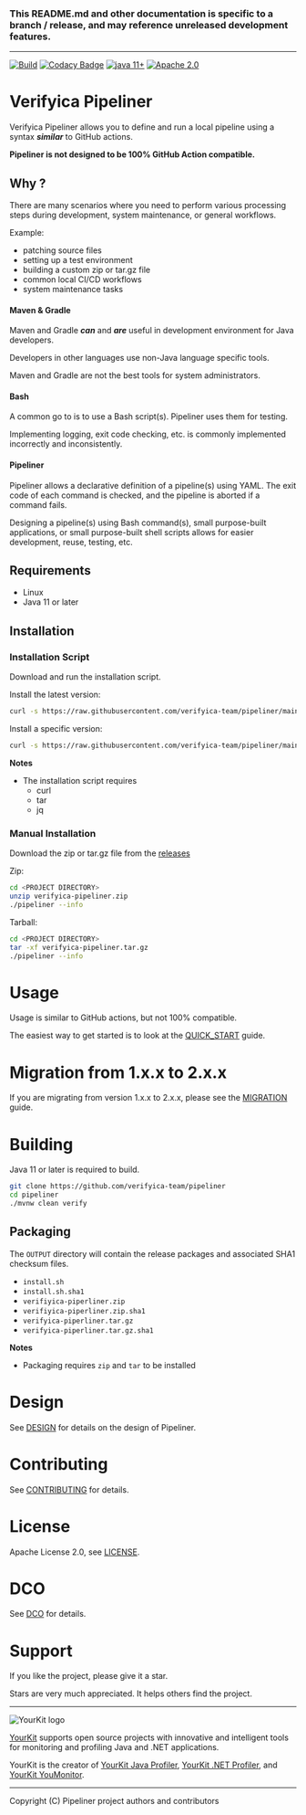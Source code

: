 ### This README.md and other documentation is specific to a branch / release, and may reference unreleased development features.

---

[![Build](https://github.com/verifyica-team/pipeliner/actions/workflows/build.yaml/badge.svg)](https://github.com/verifyica-team/pipeliner/actions/workflows/build.yaml) [![Codacy Badge](https://app.codacy.com/project/badge/Grade/b908266740664e8c9985be70babe9262)](https://app.codacy.com/gh/verifyica-team/pipeliner/dashboard?utm_source=gh&utm_medium=referral&utm_content=&utm_campaign=Badge_grade) <a href="#"><img src="https://img.shields.io/badge/JDK%20compatibility-11+-blue.svg" alt="java 11+"></a> <a href="#"><img src="https://img.shields.io/badge/license-Apache%202.0-blue.svg" alt="Apache 2.0"></a>

# Verifyica Pipeliner

Verifyica Pipeliner allows you to define and run a local pipeline using a syntax ***similar*** to GitHub actions.

**Pipeliner is not designed to be 100% GitHub Action compatible.**

## Why ?

There are many scenarios where you need to perform various processing steps during development, system maintenance, or general workflows.

Example:

- patching source files
- setting up a test environment
- building a custom zip or tar.gz file
- common local CI/CD workflows
- system maintenance tasks

#### Maven & Gradle

Maven and Gradle ***can*** and ***are*** useful in development environment for Java developers.

Developers in other languages use non-Java language specific tools.

Maven and Gradle are not the best tools for system administrators.

#### Bash

A common go to is to use a Bash script(s). Pipeliner uses them for testing.

Implementing logging, exit code checking, etc. is commonly implemented incorrectly and inconsistently.

#### Pipeliner

Pipeliner allows a declarative definition of a pipeline(s) using YAML. The exit code of each command is checked, and the pipeline is aborted if a command fails.

Designing a pipeline(s) using Bash command(s), small purpose-built applications, or small purpose-built shell scripts allows for easier development, reuse, testing, etc.

## Requirements

- Linux
- Java 11 or later

## Installation

### Installation Script

Download and run the installation script.

Install the latest version:

```bash
curl -s https://raw.githubusercontent.com/verifyica-team/pipeliner/main/install.sh | bash
```

Install a specific version:

```bash
curl -s https://raw.githubusercontent.com/verifyica-team/pipeliner/main/install.sh | bash -s -- <release>
```

**Notes**

- The installation script requires
  - curl
  - tar
  - jq

### Manual Installation

Download the zip or tar.gz file from the [releases](https://github.com/verifyica-team/pipeliner/releases)

Zip:

```bash
cd <PROJECT DIRECTORY>
unzip verifyica-pipeliner.zip
./pipeliner --info
```

Tarball:

```bash
cd <PROJECT DIRECTORY>
tar -xf verifyica-pipeliner.tar.gz
./pipeliner --info
```

# Usage

Usage is similar to GitHub actions, but not 100% compatible.

The easiest way to get started is to look at the [QUICK_START](QUICK_START.md) guide.

# Migration from 1.x.x to 2.x.x

If you are migrating from version 1.x.x to 2.x.x, please see the [MIGRATION](MIGRATION.md) guide.

# Building

Java 11 or later is required to build.

```bash
git clone https://github.com/verifyica-team/pipeliner
cd pipeliner
./mvnw clean verify
```

## Packaging

The `OUTPUT` directory will contain the release packages and associated SHA1 checksum files.

- `install.sh`
- `install.sh.sha1`
- `verifiyica-piperliner.zip`
- `verifiyica-piperliner.zip.sha1`
- `verifyica-piperliner.tar.gz`
- `verifyica-piperliner.tar.gz.sha1`

**Notes**

- Packaging requires `zip` and `tar` to be installed

# Design

See [DESIGN](DESIGN.md) for details on the design of Pipeliner.

# Contributing

See [CONTRIBUTING](CONTRIBUTING.md) for details.

# License

Apache License 2.0, see [LICENSE](LICENSE).

# DCO

See [DCO](DCO.md) for details.

# Support

If you like the project, please give it a star.

Stars are very much appreciated. It helps others find the project.

---

![YourKit logo](https://www.yourkit.com/images/yklogo.png)

[YourKit](https://www.yourkit.com/) supports open source projects with innovative and intelligent tools for monitoring and profiling Java and .NET applications.

YourKit is the creator of <a href="https://www.yourkit.com/java/profiler/">YourKit Java Profiler</a>,
<a href="https://www.yourkit.com/dotnet-profiler/">YourKit .NET Profiler</a>,
and <a href="https://www.yourkit.com/youmonitor/">YourKit YouMonitor</a>.

---

Copyright (C) Pipeliner project authors and contributors

